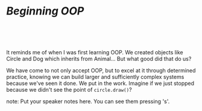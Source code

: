 # <em>Beginning OOP</em>
<br><br><br>

It reminds me of when I was first learning OOP. We created objects like Circle and Dog which inherits from Animal... But what good did that do us?

We have come to not only accept OOP, but to excel at it through determined practice, knowing we can build larger and sufficiently complex systems because we've seen it done. We put in the work. Imagine if we just stopped because we didn't see the point of `circle.draw()`?

note:
    Put your speaker notes here.
    You can see them pressing 's'.

